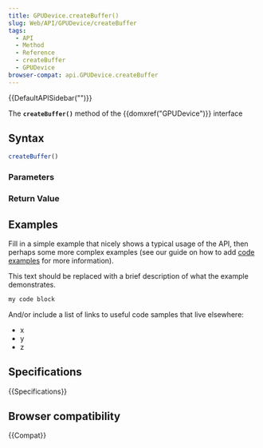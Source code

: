 ```yaml
---
title: GPUDevice.createBuffer()
slug: Web/API/GPUDevice/createBuffer
tags:
  - API
  - Method
  - Reference
  - createBuffer
  - GPUDevice
browser-compat: api.GPUDevice.createBuffer
---
```

{{DefaultAPISidebar("")}}

The **`createBuffer()`** method of the {{domxref("GPUDevice")}} interface 

## Syntax

```js
createBuffer()
```

### Parameters



### Return Value



## Examples

Fill in a simple example that nicely shows a typical usage of the API, then perhaps some more complex examples (see our guide on how to add [code examples](/en-US/docs/MDN/Contribute/Structures/Code_examples) for more information).

This text should be replaced with a brief description of what the example demonstrates.

```js
my code block
```

And/or include a list of links to useful code samples that live elsewhere:

*   x
*   y
*   z

## Specifications

{{Specifications}}

## Browser compatibility

{{Compat}}

